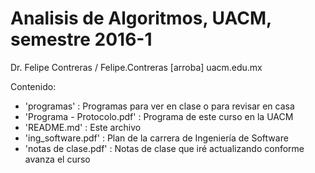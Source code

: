 # Analisis de Algoritmos, UACM, semestre 2016-1

Dr. Felipe Contreras / Felipe.Contreras [arroba] uacm.edu.mx

Contenido:

* 'programas' : Programas para ver en clase o para revisar en casa
* 'Programa - Protocolo.pdf' : Programa de este curso en la UACM
* 'README.md' : Este archivo
* 'ing_software.pdf' : Plan de la carrera de Ingeniería de Software
* 'notas de clase.pdf' : Notas de clase que iré actualizando conforme avanza el curso
